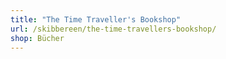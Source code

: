 ```yaml
---
title: "The Time Traveller's Bookshop"
url: /skibbereen/the-time-travellers-bookshop/
shop: Bücher
---
```

